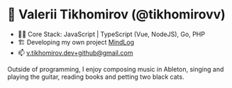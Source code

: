 # 👋 Valerii Tikhomirov (@tikhomirovv)

- 👨‍💻 Core Stack: JavaScript | TypeScript (Vue, NodeJS), Go, PHP
- 🏗️ Developing my own project [MindLog](https://mindlog.app)
- 📫 v.tikhomirov.dev+github@gmail.com


Outside of programming, I enjoy composing music in Ableton, singing and playing the guitar, reading books and petting two black cats.

<!---
tikhomirovv/tikhomirovv is a ✨ special ✨ repository because its `README.md` (this file) appears on your GitHub profile.
You can click the Preview link to take a look at your changes.
--->
